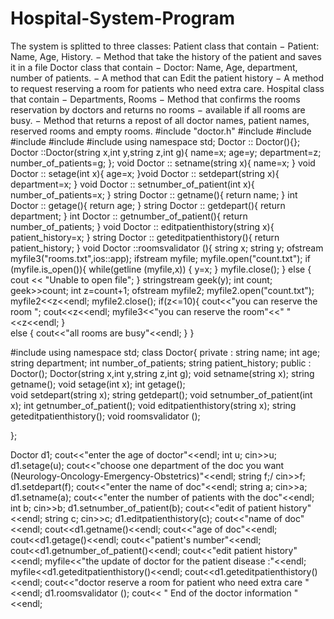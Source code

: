 # Hospital-System-Program
The system is splitted to three classes: Patient class that contain − Patient: Name, Age, History. − Method that take the history of the patient and saves it in a file Doctor class that contain − Doctor: Name, Age, department, number of patients. − A method that can Edit the patient history − A method to request reserving a room for patients who need extra care. Hospital class that contain − Departments, Rooms − Method that confirms the rooms reservation by doctors and returns no rooms − available if all rooms are busy. − Method that returns a repost of all doctor names, patient names, reserved rooms and empty rooms.
#include "doctor.h"
#include <sstream>
#include <string>
#include <iostream>
#include <fstream>
#include <cstdlib>
using namespace std;
Doctor :: Doctor(){};
Doctor ::Doctor(string x,int y,string z,int g){
	name=x;
	age=y;
	department=z;
	number_of_patients=g;
};
void Doctor :: setname(string x){
	name=x;
}
void Doctor :: setage(int x){
	age=x;
}void Doctor :: setdepart(string x){
	department=x;
}
void Doctor :: setnumber_of_patient(int x){
	number_of_patients=x;
}
string Doctor :: getname(){
	return name;
}
int Doctor :: getage(){
	return age;
}
string Doctor :: getdepart(){
	return department;
}
int Doctor :: getnumber_of_patient(){
	return number_of_patients;
}
void Doctor :: editpatienthistory(string x){
	patient_history=x;
}
string Doctor :: geteditpatienthistory(){
	return patient_history;
}
void Doctor ::roomsvalidator (){
string x;
string y;
   ofstream myfile3("rooms.txt",ios::app);
	ifstream myfile;
	myfile.open("count.txt");
if (myfile.is_open()){
while(getline (myfile,x)) 
{
 y=x;
}
myfile.close();
}
else
{
cout << "Unable to open file"; 
}
stringstream geek(y);
int count;
geek>>count;
	int z=count+1;
	ofstream myfile2;
	myfile2.open("count.txt");
	myfile2<<z<<endl;
	myfile2.close();
if(z<=10){
	cout<<"you can reserve the room ";
	cout<<z<<endl;
	myfile3<<"you can reserve the room"<<" "<<z<<endl;
}	
	else {
		cout<<"all rooms are busy"<<endl;
	}
}


#include <iostream>
using namespace std;
class Doctor{
	private :
		string name;
		int age;
		string department;
		int number_of_patients;
		string patient_history;
		public :
			Doctor();
			Doctor(string x,int y,string z,int g);
			void setname(string x);
			string getname();
			void setage(int x);
			int getage();         
			void setdepart(string x);
			string getdepart();
         void setnumber_of_patient(int x); 
         int getnumber_of_patient();
         void editpatienthistory(string x);
         string geteditpatienthistory();
         void roomsvalidator ();
         
};

Doctor d1;
cout<<"enter the age of doctor"<<endl;
int u;
cin>>u;
d1.setage(u);
cout<<"choose one department of the doc you want (Neurology-Oncology-Emergency-Obstetrics)"<<endl;
string f;/
cin>>f;
d1.setdepart(f);
cout<<"enter the name of doc"<<endl;
string a;
cin>>a;
d1.setname(a);
cout<<"enter the number of patients with the doc"<<endl;
int b;
cin>>b;
d1.setnumber_of_patient(b);
cout<<"edit of patient history"<<endl;
string c;
cin>>c;
d1.editpatienthistory(c);
cout<<"name of doc"<<endl;
cout<<d1.getname()<<endl;
cout<<"age of doc"<<endl;
cout<<d1.getage()<<endl;
cout<<"patient's number"<<endl;
cout<<d1.getnumber_of_patient()<<endl;
cout<<"edit patient history"<<endl;
myfile<<"the update of doctor for the patient disease :"<<endl;
myfile<<d1.geteditpatienthistory()<<endl;
cout<<d1.geteditpatienthistory()<<endl;
cout<<"doctor reserve a room for patient who need extra care "<<endl;
d1.roomsvalidator ();
cout<< "     End of the doctor information     "<<endl;
